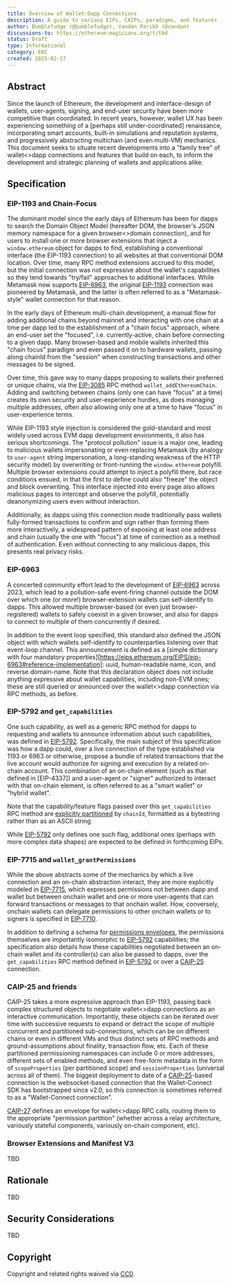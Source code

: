 ```yaml
---
title: Overview of Wallet-Dapp Connections
description: A guide to various EIPs, CAIPs, paradigms, and features
author: Bumblefudge (@bumblefudge), Vandan Parikh (@vandan)
discussions-to: https://ethereum-magicians.org/t/tbd
status: Draft
type: Informational
category: ERC
created: 2025-02-17
---
```


## Abstract

Since the launch of Ethereum, the development and interface-design of wallets, user-agents, signing, and end-user security have been more competitive than coordinated.
In recent years, however, wallet UX has been experiencing something of a [perhaps still under-coordinated] renaissance, incorporating smart accounts, built-in simulations and reputation systems, and progressively abstracting multichain (and even multi-VM) mechanics.
This document seeks to situate recent developments into a "family tree" of wallet<>dapp connections and features that build on each, to inform the development and strategic planning of wallets and applications alike.

## Specification

### EIP-1193 and Chain-Focus

The dominant model since the early days of Ethereum has been for dapps to search the Domain Object Model (hereafter DOM, the browser's JSON memory namespace for a given browser<>domain connection), and for users to install  one or more browser extensions that inject a `window.ethereum` object for dapps to find, establishing a conventional interface (the EIP-1193 connection) to all websites at that conventional DOM location.
Over time, many RPC method extensions accrued to this model, but the initial connection was not expressive about the wallet's capabilities so they tend towards "try/fail" approaches to additional interfaces.
While Metamask now supports [EIP-6963], the original [EIP-1193] connection was pioneered by Metamask, and the latter is often referred to as a "Metamask-style" wallet connection for that reason.

In the early days of Ethereum multi-chain development, a manual flow for adding additional chains beyond mainnet and interacting with one chain at a time per dapp led to the establishment of a "chain focus" approach, where an end-user set the "focused", i.e. currently-active, chain before connecting to a given dapp.
Many browser-based and mobile wallets inherited this "chain focus" paradigm and even passed it on to hardware wallets, passing along chainId from the "session" when constructing transactions and other messages to be signed.

Over time, this gave way to many dapps proposing to wallets their preferred or unique chains, via the [EIP-3085] RPC method `wallet_addEthereumChain`.
Adding and switching between chains (only one can have "focus" at a time) creates its own security and user-experience hurdles, as does managing multiple addresses, often also allowing only one at a time to have "focus" in user-experience terms.

While EIP-1193 style injection is considered the gold-standard and most widely used across EVM dapp development environments, it also has serious shortcomings.
The "protocol pollution" issue is a major one, leading to malicious wallets impersonating or even replacing Metamask (by analogy to `user-agent` string impersonation, a long-standing weakness of the HTTP security model) by overwriting or front-running the `window.ethereum` polyfill.
Multiple browser extensions could attempt to inject a polyfill there, but race conditions ensued, in that the first to define could also "freeze" the object and block overwriting.
This interface injected into every page also allows malicious pages to intercept and observe the polyfill, potentially deanonymizing users even without interaction.

Additionally, as dapps using this connection mode traditionally pass wallets fully-formed transactions to confirm and sign rather than forming them more interactively, a widespread pattern of exposing at least one address and chain (usually the one with "focus") at time of connection as a method of authentication.
Even without connecting to any malicious dapps, this presents real privacy risks.

### EIP-6963

A concerted community effort lead to the development of [EIP-6963] across 2023, which lead to a pollution-safe event-firing channel outside the DOM over which one (or more!) browser-extension wallets can self-identify to dapps.
This allowed multiple browser-based (or even just browser-registered) wallets to safely coexist in a given browser, and also for dapps to connect to multiple of them concurrently if desired.

In addition to the event loop specified, this standard also defined the JSON object with which wallets self-identify to counterparties listening over that event-loop channel.
This announcement is defined as a [simple dictionary with four mandatory properties][https://eips.ethereum.org/EIPS/eip-6963#reference-implementation]: uuid, human-readable name, icon, and reverse domain-name.
Note that this declaration object does not include anything expressive about wallet capabilities, including non-EVM ones; these are still queried or announced over the wallet<>dapp connection via RPC methods, as before.

### EIP-5792 and `get_capabilities`

One such capability, as well as a generic RPC method for dapps to requesting and wallets to announce information about such capabilities, was defined in [EIP-5792].
Specifically, the main subject of this specification was how a dapp could, over a live connection of the type established via 1193 or 6963 or otherwise, propose a bundle of related transactions that the live account would authorize for signing and execution by a related on-chain account.
This combination of an on-chain element (such as that defined in [EIP-4337]) and a user-agent or "signer" authorized to interact with that on-chain element, is often referred to as a "smart wallet" or "hybrid wallet".

Note that the capability/feature flags passed over this `get_capabilities` RPC method are [explicitly partitioned](https://eips.ethereum.org/EIPS/eip-5792#wallet_getcapabilities-example-return-value) by `chainId`, formatted as a bytestring rather than as an ASCII string.

While [EIP-5792] only defines one such flag, additional ones (perhaps with more complex data shapes) are expected to be defined in forthcoming EIPs.

### EIP-7715 and `wallet_grantPermissions`

While the above abstracts some of the mechanics by which a live connection and an on-chain abstraction interact, they are more explicitly modeled in [EIP-7715], which expresses permissions not between dapp and wallet but between onchain wallet and one or more user-agents that can forward transactions or messages to that onchain wallet. How, conversely, onchain wallets can delegate permissions to other onchain wallets or to signers is specified in [EIP-7710].

In addition to defining a schema for [permissions envelopes](https://eip.tools/eip/7715#permission-schema), the permissions themselves are importantly isomorphic to [EIP-5792] capabilities;
the specification also details how these capabilities negotiated between an on-chain wallet and its controller(s) can also be passed to dapps, over the `get_capabilities` RPC method defined in [EIP-5792] or over a [CAIP-25] connection.

### CAIP-25 and friends

CAIP-25 takes a more expressive approach than EIP-1193, passing back complex structured objects to negotiate wallet<>dapp connections as an interactive communication.
Importantly, these objects can be iterated over time with successive requests to expand or detract the scope of multiple concurrent and partitioned sub-connections, which can be on different chains or even in different VMs and thus distinct sets of RPC methods and ground-assumptions about finality, transaction flow, etc.
Each of these partitioned permissioning namespaces can include 0 or more addresses, different sets of enabled methods, and even free-form metadata in the form of `scopeProperties` (per partitioned scope) and `sessionProperties` (universal across all of them).
The biggest deployment to date of a [CAIP-25]-based connection is the websocket-based connection that the Wallet-Connect SDK has bootstrapped since v2.0, so this connection is sometimes referred to as a "Wallet-Connect connection".

[CAIP-27] defines an envelope for wallet<>dapp RPC calls, routing them to the appropriate "permission partition" (whether across a relay architecture, variously stateful components, variously on-chain component, etc).

### Browser Extensions and Manifest V3

TBD

## Rationale

TBD

## Security Considerations

TBD
## Copyright

Copyright and related rights waived via [CC0](../LICENSE.md).

[CAIP-25]: https://chainagnostic.org/CAIPs/caip-25
[CAIP-27]: https://chainagnostic.org/CAIPs/caip-27
[EIP-1193]: https://eips.ethereum.org/EIPS/eip-1193
[EIP-3085]: https://eips.ethereum.org/EIPS/eip-3085
[EIP-5792]: https://eips.ethereum.org/EIPS/eip-5792
[EIP-6963]: https://eips.ethereum.org/EIPS/eip-6963
[EIP-7702]: https://eips.ethereum.org/EIPS/eip-7702
[EIP-7710]: https://eips.ethereum.org/EIPS/eip-7710
[EIP-7715]: https://eips.ethereum.org/EIPS/eip-7715
